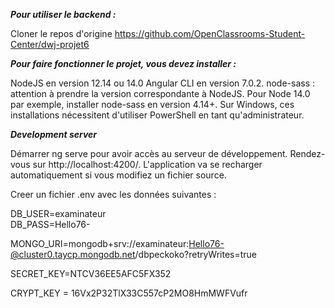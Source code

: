 *****************Pour utiliser le backend :*****************

Cloner le repos d'origine https://github.com/OpenClassrooms-Student-Center/dwj-projet6

*********************Pour faire fonctionner le projet, vous devez installer :*********************

NodeJS en version 12.14 ou 14.0 
Angular CLI en version 7.0.2.
node-sass : attention à prendre la version correspondante à NodeJS. Pour Node 14.0 par exemple, installer node-sass en version 4.14+.
Sur Windows, ces installations nécessitent d'utiliser PowerShell en tant qu'administrateur.

*****************Development server*****************

Démarrer ng serve pour avoir accès au serveur de développement. Rendez-vous sur http://localhost:4200/. L'application va se recharger automatiquement si vous modifiez un fichier source.

Creer un fichier .env avec les données suivantes :

DB_USER=examinateur 	
DB_PASS=Hello76-

MONGO_URI=mongodb+srv://examinateur:Hello76-@cluster0.taycp.mongodb.net/dbpeckoko?retryWrites=true

SECRET_KEY=NTCV36EE5AFC5FX352

CRYPT_KEY = 16Vx2P32TlX33C557cP2MO8HmMWFVufr​
